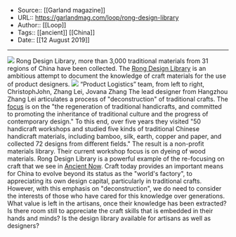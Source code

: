 ﻿
  * Source:: [[Garland magazine]]
  * URL:: https://garlandmag.com/loop/rong-design-library
  * Author:: [[Loop]]
  * Tags:: [[ancient]] [[China]]
  * Date:: [[12 August 2019]]


* * *
[![](https://garlandmag.com/wp-content/uploads/2019/08/7f6229f1ly4g5aogtdfkpj20rs0fnn0k.jpg)](https://garlandmag.com/wp-content/uploads/2019/08/7f6229f1ly4g5aogtdfkpj20rs0fnn0k.jpg)
Rong Design Library, more than 3,000 traditional materials from 31 regions of China have been collected.
The [Rong Design Library](http://www.designlibrary.cn/) is an ambitious attempt to document the knowledge of craft materials for the use of product designers.
[![](https://garlandmag.com/wp-content/uploads/2019/08/7f6229f1ly4g5aogt7dk6j20u00k0763.jpg)](https://garlandmag.com/wp-content/uploads/2019/08/7f6229f1ly4g5aogt7dk6j20u00k0763.jpg)
“Product Logistics” team, from left to right, ChristophJohn, Zhang Lei, Jovana Zhang
The lead designer from Hangzhou Zhang Lei articulates a process of "deconstruction" of traditional crafts. The [focus](https://www.weibo.com/ttarticle/p/show?id=2309404397526177415349&sudaref=s.weibo.com&display=0&retcode=6102) is on the "the regeneration of traditional handicrafts, and committed to promoting the inheritance of traditional culture and the progress of contemporary design." To this end, over five years they visited "50 handicraft workshops and studied five kinds of traditional Chinese handicraft materials, including bamboo, silk, earth, copper and paper, and collected 72 designs from different fields." The result is a non-profit materials library. Their current workshop focus is on dyeing of wood materials.
Rong Design Library is a powerful example of the re-focusing on craft that we see in [Ancient Now](http://garlandmag.com/issue-15). Craft today provides an important means for China to evolve beyond its status as the "world's factory", to appreciating its own design capital, particularly in traditional crafts.
However, with this emphasis on "deconstruction", we do need to consider the interests of those who have cared for this knowledge over generations. What value is left in the artisans, once their knowledge has been extracted? Is there room still to appreciate the craft skills that is embedded in their hands and minds? Is the design library available for artisans as well as designers?
